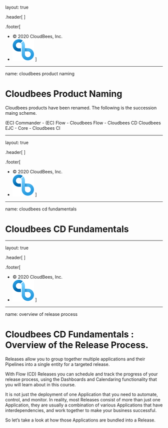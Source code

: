 layout: true

.header[
]

.footer[
- © 2020 CloudBees, Inc.
- ![:scale 100%](../img/CloudBees-Submark-Full-Color.svg)
]
---
name: cloudbees product naming 
# Cloudbees Product Naming

Cloudbees products have been renamed. The following is the succession maing scheme.

(EC) Commander - (EC) Flow  - Cloudbees Flow  - Cloudbees CD
Cloudbees EJC - Core - Cloudbees CI

---
layout: true

.header[
]

.footer[
- © 2020 CloudBees, Inc.
- ![:scale 100%](../img/CloudBees-Submark-Full-Color.svg)
]
---
name: cloudbees cd fundamentals 
# Cloudbees CD Fundamentals

---
layout: true

.header[
]

.footer[
- © 2020 CloudBees, Inc.
- ![:scale 100%](../img/CloudBees-Submark-Full-Color.svg)
]
---
name: overview of release process
# Cloudbees CD Fundamentals : Overview of the Release Process.

Releases allow you to group together multiple applications and their Pipelines into a single entity for a targeted release.

With Flow (CD)  Releases you can schedule and track the progress of your release process, using the Dashboards and Calendaring functionality that you will learn about in this course.

It is not just the deployment of one Application that you need to automate, control, and monitor. In reality, most Releases consist of more than just one Application, they are usually a combination of
various Applications that have interdependencies, and work together to make your business successful.

So let’s take a look at how those Applications are bundled into a Release.
